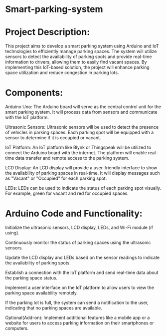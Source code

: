 # Smart-parking-system

# Project Description:
This project aims to develop a smart parking system using Arduino and IoT technologies to efficiently manage parking spaces. 
The system will utilize sensors to detect the availability of parking spots and provide real-time information to drivers, allowing them to easily find vacant spaces. 
By implementing this IoT-based solution, the project will enhance parking space utilization and reduce congestion in parking lots.

# Components:
Arduino Uno: The Arduino board will serve as the central control unit for the smart parking system. It will process data from sensors and communicate with the IoT platform.

Ultrasonic Sensors: Ultrasonic sensors will be used to detect the presence of vehicles in parking spaces. Each parking spot will be equipped with a sensor to determine if it is occupied or vacant.

IoT Platform: An IoT platform like Blynk or Thingspeak will be utilized to connect the Arduino board with the internet. The platform will enable real-time data transfer and remote access to the parking system.

LCD Display: An LCD display will provide a user-friendly interface to show the availability of parking spaces in real-time. It will display messages such as "Vacant" or "Occupied" for each parking spot.

LEDs: LEDs can be used to indicate the status of each parking spot visually. For example, green for vacant and red for occupied spaces.

# Arduino Code and Functionality:
Initialize the ultrasonic sensors, LCD display, LEDs, and Wi-Fi module (if using).

Continuously monitor the status of parking spaces using the ultrasonic sensors.

Update the LCD display and LEDs based on the sensor readings to indicate the availability of parking spots.

Establish a connection with the IoT platform and send real-time data about the parking space status.

Implement a user interface on the IoT platform to allow users to view the parking space availability remotely.

If the parking lot is full, the system can send a notification to the user, indicating that no parking spaces are available.

Optional(Add-on): Implement additional features like a mobile app or a website for users to access parking information on their smartphones or computers.
